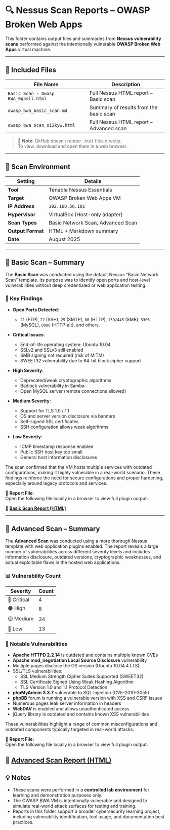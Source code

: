 # 🔍 Nessus Scan Reports – OWASP Broken Web Apps

This folder contains output files and summaries from **Nessus vulnerability scans** performed against the intentionally vulnerable **OWASP Broken Web Apps** virtual machine.

---

## 📄 Included Files

| File Name                            | Description                              |
|-------------------------------------|------------------------------------------|
| `Basic Scan - Owasp BWA_0q5sll.html` | Full Nessus HTML report – Basic scan     |
| `owasp_bwa_basic_scan.md`           | Summary of results from the basic scan   |
| `owasp bwa scan_oi2kyw.html`        | Full Nessus HTML report – Advanced scan  |

> 📎 **Note**: GitHub doesn’t render `.html` files directly.  
> To view, download and open them in a web browser.

---

## 🧪 Scan Environment

| Setting            | Details                          |
|--------------------|----------------------------------|
| **Tool**           | Tenable Nessus Essentials        |
| **Target**         | OWASP Broken Web Apps VM         |
| **IP Address**     | `192.168.56.101`                 |
| **Hypervisor**     | VirtualBox (Host-only adapter)   |
| **Scan Types**     | Basic Network Scan, Advanced Scan |
| **Output Format**  | HTML + Markdown summary          |
| **Date**           | August 2025                      |

---

## 🔹 Basic Scan – Summary

The **Basic Scan** was conducted using the default Nessus “Basic Network Scan” template. Its purpose was to identify open ports and host-level vulnerabilities without deep credentialed or web application testing.

### 📌 Key Findings

- **Open Ports Detected**:
  - `21` (FTP), `22` (SSH), `25` (SMTP), `80` (HTTP), `139/445` (SMB), `3306` (MySQL), `8080` (HTTP-alt), and others.

- **Critical Issues**:
  - End-of-life operating system: Ubuntu 10.04
  - SSLv2 and SSLv3 still enabled
  - SMB signing not required (risk of MITM)
  - SWEET32 vulnerability due to 64-bit block cipher support

- **High Severity**:
  - Deprecated/weak cryptographic algorithms
  - Badlock vulnerability in Samba
  - Open MySQL server (remote connections allowed)

- **Medium Severity**:
  - Support for TLS 1.0 / 1.1
  - OS and server version disclosure via banners
  - Self-signed SSL certificates
  - SSH configuration allows weak algorithms

- **Low Severity**:
  - ICMP timestamp response enabled
  - Public SSH host key too small
  - General host information disclosures

The scan confirmed that the VM hosts multiple services with outdated configurations, making it highly vulnerable in a real-world scenario. These findings reinforce the need for secure configurations and proper hardening, especially around legacy protocols and services.

📂 **Report File**:  
Open the following file locally in a browser to view full plugin output:

📁 **[Basic Scan Report (HTML)](Basic%20Scan%20-%20Owasp%20BWA_0q5sll.html)**

---

## 🔸 Advanced Scan – Summary

The **Advanced Scan** was conducted using a more thorough Nessus template with web application plugins enabled. The report reveals a large number of vulnerabilities across different severity levels and includes information disclosure, outdated versions, cryptographic weaknesses, and actual exploitable flaws in the hosted web applications.

### 📊 Vulnerability Count

| Severity     | Count |
|--------------|-------|
| 🔴 Critical  | 4     |
| 🟠 High      | 8     |
| 🟡 Medium    | 34    |
| 🔵 Low       | 13    |

### 🚨 Notable Vulnerabilities

- **Apache HTTPD 2.2.14** is outdated and contains multiple known CVEs
- **Apache mod_negotiation Local Source Disclosure** vulnerability
- Multiple pages disclose the OS version (Ubuntu 10.04.4 LTS)
- SSL/TLS vulnerabilities:
  - SSL Medium Strength Cipher Suites Supported (SWEET32)
  - SSL Certificate Signed Using Weak Hashing Algorithm
  - TLS Version 1.0 and 1.1 Protocol Detection
- **phpMyAdmin 3.3.7** vulnerable to SQL Injection (CVE-2010-3055)
- **phpBB** forum is running a vulnerable version with XSS and CSRF issues
- Numerous pages leak server information in headers
- **WebDAV** is enabled and allows unauthenticated access
- jQuery library is outdated and contains known XSS vulnerabilities

These vulnerabilities highlight a range of common misconfigurations and outdated components typically targeted in real-world attacks.

📂 **Report File**:  
Open the following file locally in a browser to view full plugin output:

📁 **[Advanced Scan Report (HTML)](owasp%20bwa%20scan_oi2kyw.html)**
---

## 💡 Notes

- These scans were performed in a **controlled lab environment** for learning and demonstration purposes only.
- The OWASP BWA VM is intentionally vulnerable and designed to simulate real-world attack surfaces for testing and training.
- Reports in this folder support a broader cybersecurity learning project, including vulnerability identification, tool usage, and documentation best practices.
